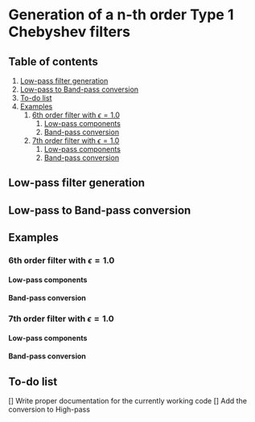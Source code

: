 # Generation of a n-th order Type 1 Chebyshev filters

## Table of contents

1. [Low-pass filter generation](#Low-pass-filter-generation)
2. [Low-pass to Band-pass conversion](#Low-pass-to-Band-pass-conversion)
3. [To-do list](#To-do-list)
4. [Examples](#Examples)
	1. [6th order filter with $\epsilon=1.0$](#7th-order-filter-with-\epsilon10)
		1. [Low-pass components](#Low-pass-components)
		2. [Band-pass conversion](#Band-pass-conversion)
	2. [7th order filter with $\epsilon=1.0$](#7th-order-filter-with-\epsilon10)
		1. [Low-pass components](#Low-pass-components)
		2. [Band-pass conversion](#Band-pass-conversion)

## Low-pass filter generation


## Low-pass to Band-pass conversion

## Examples

### 6th order filter with $\epsilon=1.0$

#### Low-pass components
#### Band-pass conversion

### 7th order filter with $\epsilon=1.0$

#### Low-pass components
#### Band-pass conversion

## To-do list

[] Write proper documentation for the currently working code
[] Add the conversion to High-pass
